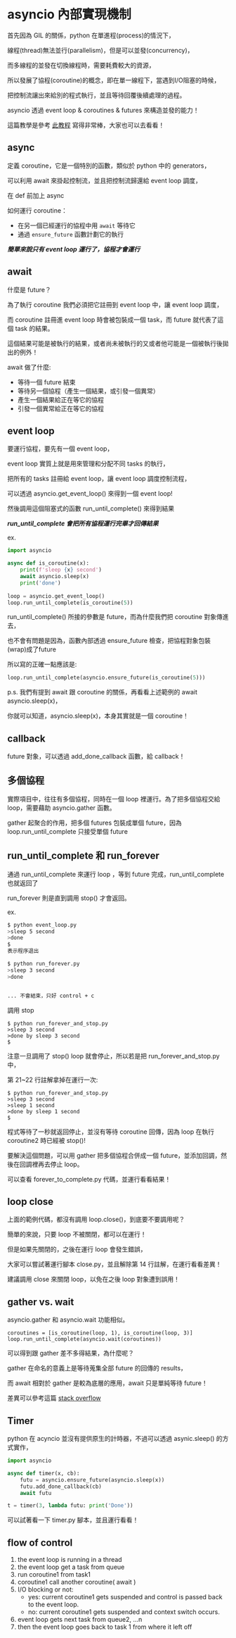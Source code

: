 # asyncio 內部實現機制

首先因為 GIL 的關係，python 在單進程(process)的情況下，

線程(thread)無法並行(parallelism)，但是可以並發(concurrency)，

而多線程的並發在切換線程時，需要耗費較大的資源，

所以發展了協程(coroutine)的概念，即在單一線程下，當遇到I/O阻塞的時候，

把控制流讓出來給別的程式執行，並且等待回覆後續處理的過程。

asyncio 透過 event loop & coroutines & futures 來構造並發的能力！

這篇教學是參考 [此教程](https://segmentfault.com/a/1190000008814676) 寫得非常棒，大家也可以去看看！

## async

定義 coroutine，它是一個特別的函數，類似於 python 中的 generators，

可以利用 await 來掛起控制流，並且把控制流歸還給 event loop 調度，

在 def 前加上 async

如何運行 coroutine：
* 在另一個已經運行的協程中用 `await` 等待它
* 通過 `ensure_future` 函數計劃它的執行

***簡單來說只有 event loop 運行了，協程才會運行***

## await

什麼是 future？ 

為了執行 coroutine 我們必須把它註冊到 event loop 中，讓 event loop 調度，

而 coroutine 註冊進 event loop 時會被包裝成一個 task，而 future 就代表了這個 task 的結果。

這個結果可能是被執行的結果，或者尚未被執行的又或者他可能是一個被執行後拋出的例外！

await 做了什麼:
* 等待一個 future 結束
* 等待另一個協程（產生一個結果，或引發一個異常）
* 產生一個結果給正在等它的協程
* 引發一個異常給正在等它的協程

## event loop

要運行協程，要先有一個 event loop，

event loop 實質上就是用來管理和分配不同 tasks 的執行，

把所有的 tasks 註冊給 event loop，讓 event loop 調度控制流程，

可以透過 asyncio.get_event_loop() 來得到一個 event loop!

然後調用這個阻塞式的函數 run_until_complete() 來得到結果

***run_until_complete 會把所有協程運行完畢才回傳結果***

ex.
```python
import asyncio

async def is_coroutine(x):
    print(f'sleep {x} second')
    await asyncio.sleep(x)
    print('done')
    
loop = asyncio.get_event_loop()
loop.run_until_complete(is_coroutine(5))
```

run_until_complete() 所接的參數是 future，而為什麼我們把 coroutine 對象傳進去，

也不會有問題是因為，函數內部透過 ensure_future 檢查，把協程對象包裝(wrap)成了future

所以寫的正確一點應該是:

```python
loop.run_until_complete(asyncio.ensure_future(is_coroutine(5)))
```

p.s. 我們有提到 await 跟 coroutine 的關係，再看看上述範例的 await asyncio.sleep(x)，

你就可以知道，asyncio.sleep(x)，本身其實就是一個 coroutine！

## callback

future 對象，可以透過 add_done_callback 函數，給 callback！

## 多個協程

實際項目中，往往有多個協程，同時在一個 loop 裡運行。為了把多個協程交給 loop，需要藉助 asyncio.gather 函數。

gather 起聚合的作用，把多個 futures 包裝成單個 future，因為 loop.run_until_complete 只接受單個 future

## run_until_complete 和 run_forever

通過 run_until_complete 來運行 loop ，等到 future 完成，run_until_complete 也就返回了

run_forever 則是直到調用 stop() 才會返回。

ex.
```bash
$ python event_loop.py 
>sleep 5 second
>done
$
表示程序退出
```

```bash
$ python run_forever.py
>sleep 3 second
>done


... 不會結束，只好 control + c
```

調用 stop
```
$ python run_forever_and_stop.py 
>sleep 3 second
>done by sleep 3 second
$
```

注意一旦調用了 stop() loop 就會停止，所以若是把 run_forever_and_stop.py 中，

第 21~22 行註解拿掉在運行一次:

```
$ python run_forever_and_stop.py 
>sleep 3 second
>sleep 1 second
>done by sleep 1 second
$
```

程式等待了一秒就返回停止，並沒有等待 coroutine 回傳，因為 loop 在執行 coroutine2 時已經被 stop()!

要解決這個問題，可以用 gather 把多個協程合併成一個 future，並添加回調，然後在回調裡再去停止 loop。

可以查看 forever_to_complete.py 代碼，並運行看看結果！

## loop close

上面的範例代碼，都沒有調用 loop.close()，到底要不要調用呢？

簡單的來說，只要 loop 不被關閉，都可以在運行！

但是如果先關閉的，之後在運行 loop 會發生錯誤，

大家可以嘗試著運行腳本 close.py，並且解除第 14 行註解，在運行看看差異！

建議調用 close 來關閉 loop，以免在之後 loop 對象遭到誤用！

## gather vs. wait

asyncio.gather 和 asyncio.wait 功能相似。

```
coroutines = [is_coroutine(loop, 1), is_coroutine(loop, 3)]
loop.run_until_complete(asyncio.wait(coroutines))
```
可以得到跟 gather 差不多得結果，為什麼呢？

gather 在命名的意義上是等待蒐集全部 future 的回傳的 results，

而 await 相對於 gather 是較為底層的應用，await 只是單純等待 future！

差異可以參考這篇 [stack overflow](https://stackoverflow.com/questions/42231161/asyncio-gather-vs-asyncio-wait)

## Timer

python 在 acyncio 並沒有提供原生的計時器，不過可以透過 asynic.sleep() 的方式實作，

```python
import asyncio

async def timer(x, cb):
    futu = asyncio.ensure_future(asyncio.sleep(x))
    futu.add_done_callback(cb)
    await futu

t = timer(3, lambda futu: print('Done'))
```

可以試著看一下 timer.py 腳本，並且運行看看！

## flow of control

1. the event loop is running in a thread
2. the event loop get a task from queue
3. run coroutine1 from task1
4. coroutine1 call another coroutine( await <coroutine> )
5. I/O blocking or not:
    * yes: current coroutine1 gets suspended and control is passed back to the event loop.
    * no: current coroutine1 gets suspended and context switch occurs.
6. event loop gets next task from queue2, ...n
7. then the event loop goes back to task 1 from where it left off

